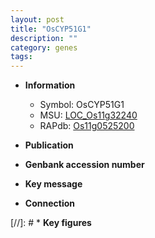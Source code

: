 ```yaml
---
layout: post
title: "OsCYP51G1"
description: ""
category: genes
tags: 
---
```


* **Information**  
    + Symbol: OsCYP51G1  
    + MSU: [LOC_Os11g32240](http://rice.uga.edu/cgi-bin/ORF_infopage.cgi?orf=LOC_Os11g32240)  
    + RAPdb: [Os11g0525200](http://rapdb.dna.affrc.go.jp/viewer/gbrowse_details/irgsp1?name=Os11g0525200)  

* **Publication**  

* **Genbank accession number**  

* **Key message**  

* **Connection**  

[//]: # * **Key figures**  


